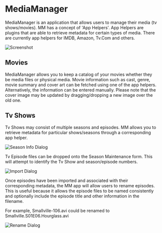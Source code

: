 MediaManager
============

MediaManager is an application that allows users to manage their media (tv shows/movies). 
MM has a concept of 'App Helpers'. App Helpers are plugins that are able to retrieve metadata 
for certain types of media. There are currently app helpers for IMDB, Amazon, Tv.Com and others.

![Screenshot](https://github.com/paulduran/mediamanager/raw/master/docs/MediaManager.png)

Movies
------
MediaManager allows you to keep a catalog of your movies whether they be media files or physical media. 
Movie information such as cast, genre, movie summary and cover art can be fetched using one of the 
app helpers. Alternatively, the information can be entered manually. Please note that the cover image 
may be updated by dragging/dropping a new image over the old one.


Tv Shows
--------
Tv Shows may consist of multiple seasons and episodes. MM allows you to retrieve metadata for 
particular shows/seasons through a corresponding app helper.

![Season Info Dialog](https://github.com/paulduran/mediamanager/raw/master/docs/SeasonInfo.png)

Tv Episode files can be dropped onto the Season Maintenance form. This will attempt to identify the Tv Show and season/episode numbers.

![Import Dialog](https://github.com/paulduran/mediamanager/raw/master/docs/ImportEpisodes.png)

Once episodes have been imported and associated with their corresponding metadata, the MM app will
allow users to rename episodes. This is useful because it allows the episode files to be named 
consistently and optionally include the episode title and other information in the filename.

For example, Smallville-106.avi could be renamed to Smallville.S01E06.Hourglass.avi

![Rename Dialog](https://github.com/paulduran/mediamanager/raw/master/docs/EpisodeRenamer.png)



